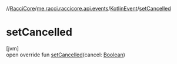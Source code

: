 //[RacciCore](../../../index.md)/[me.racci.raccicore.api.events](../index.md)/[KotlinEvent](index.md)/[setCancelled](set-cancelled.md)

# setCancelled

[jvm]\
open override fun [setCancelled](set-cancelled.md)(cancel: [Boolean](https://kotlinlang.org/api/latest/jvm/stdlib/kotlin/-boolean/index.html))
